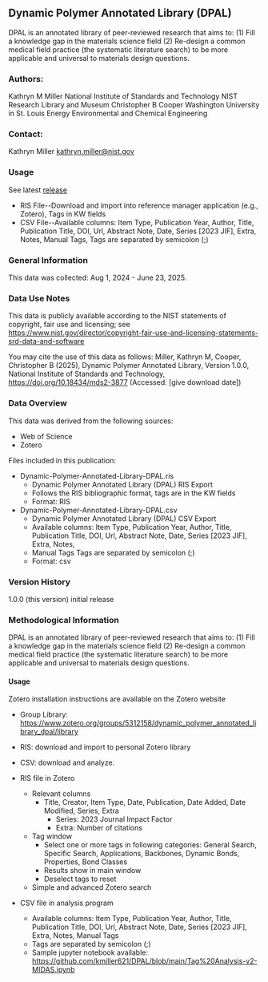 ## Dynamic Polymer Annotated Library (DPAL)
DPAL is an annotated library of peer-reviewed research that aims to: (1) Fill a
knowledge gap in the materials science field (2) Re-design a common medical
field practice (the systematic literature search) to be more applicable and
universal to materials design questions.
### Authors:
  Kathryn M Miller
    National Institute of Standards and Technology
    NIST Research Library and Museum
  Christopher  B Cooper
    Washington University in St. Louis
    Energy
    Environmental and Chemical Engineering
### Contact:
  Kathryn Miller
    kathryn.miller@nist.gov
### Usage
See latest [release](https://github.com/kmiller621/DPAL/releases)
* RIS File--Download and import into reference manager application (e.g.,
Zotero), Tags in KW fields
* CSV File--Available columns: Item Type, Publication
Year, Author, Title, Publication Title, DOI, Url, Abstract Note, Date, Series
[2023 JIF], Extra, Notes, Manual Tags, Tags are separated by semicolon (;)

### General Information
This data was collected: Aug 1, 2024 - June 23, 2025.

### Data Use Notes
This data is publicly available according to the NIST statements of
copyright, fair use and licensing; see
https://www.nist.gov/director/copyright-fair-use-and-licensing-statements-srd-data-and-software

You may cite the use of this data as follows:
Miller, Kathryn M, Cooper, Christopher  B (2025), Dynamic Polymer Annotated
Library, Version 1.0.0, National Institute of Standards and Technology,
https://doi.org/10.18434/mds2-3877 (Accessed: [give download date])

### Data Overview
This data was derived from the following sources:
  * Web of Science 
  * Zotero

Files included in this publication:

* Dynamic-Polymer-Annotated-Library-DPAL.ris
	* Dynamic Polymer Annotated Library (DPAL) RIS Export
	* Follows the RIS bibliographic format, tags are in the KW fields
	* Format: RIS
* Dynamic-Polymer-Annotated-Library-DPAL.csv
	* Dynamic Polymer Annotated Library (DPAL) CSV Export
	* Available columns: Item Type, Publication Year, Author, Title, Publication Title, DOI, Url, Abstract Note, Date, Series [2023 JIF], Extra, Notes,
	* Manual Tags Tags are separated by semicolon (;)
	* Format: csv
### Version History
1.0.0 (this version)
  initial release

### Methodological Information
DPAL is an annotated library of peer-reviewed research that aims to: (1) Fill a knowledge gap in the materials science field (2) Re-design a common medical field practice (the systematic literature search) to be more applicable and universal to materials design questions.

#### Usage
Zotero installation instructions are available on the Zotero website

* Group Library: https://www.zotero.org/groups/5312158/dynamic_polymer_annotated_library_dpal/library
* RIS: download and import to personal Zotero library
* CSV: download and analyze.

* RIS file in Zotero
	* Relevant columns
		* Title, Creator, Item Type, Date, Publication, Date Added, Date Modified, Series, Extra
			* Series: 2023 Journal Impact Factor
			* Extra: Number of citations
	* Tag window
		* Select one or more tags in following categories: General Search, Specific Search, Applications, Backbones, Dynamic Bonds, Properties, Bond Classes
		* Results show in main window
		* Deselect tags to reset
	* Simple and advanced Zotero search
* CSV file in analysis program
	* Available columns: Item Type, Publication Year, Author, Title, Publication Title, DOI, Url, Abstract Note, Date, Series [2023 JIF], Extra, Notes, Manual Tags
	* Tags are separated by semicolon (;)
 	* Sample jupyter notebook available: https://github.com/kmiller621/DPAL/blob/main/Tag%20Analysis-v2-MIDAS.ipynb 
